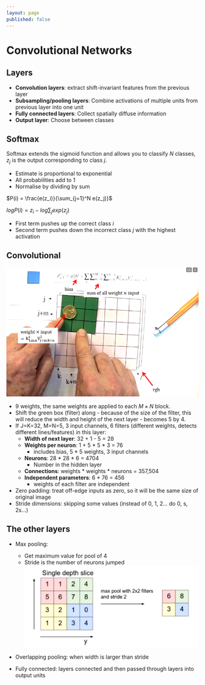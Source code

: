 ```yaml
---
layout: page
published: false
---
```

# Convolutional Networks
## Layers
* **Convolution layers**: extract shift-invariant features from the previous layer
* **Subsampling/pooling layers**: Combine activations of multiple units from previous layer into one unit
* **Fully connected layers**: Collect spatially diffuse information
* **Output layer**: Choose between classes

## Softmax
Softmax extends the sigmoid function and allows you to classify $N$ classes, $z_j$ is the output corresponding to class $j$. 
* Estimate is proportional to exponential
* All probabilities add to 1
* Normalise by dividing by sum

$P(i) = \frac{e(z_i)}{\sum_{j=1}^N e(z_j)}$

$log P(i) = z_i - log \sum_j exp(z_j)$

* First term pushes up the correct class $i$
* Second term pushes down the incorrect class $j$ with the highest activation

## Convolutional
![](convolutional.png)

* 9 weights, the same weights are applied to each $M \times N$ block.
* Shift the green box (filter) along - because of the size of the filter, this will reduce the width and height of the next layer - becomes 5 by 4.
* If J=K=32, M=N=5, 3 input channels, 6 filters (different weights, detects different lines/features) in this layer:
    * **Width of next layer**: 32 + 1 - 5 = 28
    * **Weights per neuron**: 1 + 5 * 5 * 3 = 76
        * includes bias, 5 * 5 weights, 3 input channels
    * **Neurons**: 28 * 28 * 6 = 4704
        * Number in the hidden layer
    * **Connections**: weights * weights * neurons = 357,504
    * **Independent parameters**: 6 * 76 = 456
        * weights of each filter are independent
* Zero padding: treat off-edge inputs as zero, so it will be the same size of original image
* Stride dimensions: skipping some values (instead of 0, 1, 2... do 0, s, 2s...)


## The other layers
* Max pooling:
    * Get maximum value for pool of 4
    * Stride is the number of neurons jumped
![](maxpooling.png)
* Overlapping pooling: when width is larger than stride

* Fully connected: layers connected and then passed through layers into output units

